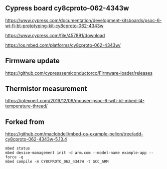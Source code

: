 ## Cypress board cy8cproto-062-4343w

<https://www.cypress.com/documentation/development-kitsboards/psoc-6-wi-fi-bt-prototyping-kit-cy8cproto-062-4343w>

<https://www.cypress.com/file/457891/download>

<https://os.mbed.com/platforms/cy8cproto-062-4343w/>

## Firmware update

<https://github.com/cypresssemiconductorco/Firmware-loader/releases>

## Thermistor measurement
<https://iotexpert.com/2019/12/09/mouser-psoc-6-wifi-bt-mbed-l4-temperature-thread/>

## Forked from
 <https://github.com/maclobdell/mbed-os-example-pelion/tree/add-cy8cproto-062-4343w-5.13.4>
```
mbed status
mbed device-management init -d arm.com --model-name example-app --force -q
mbed compile -m CY8CPROTO_062_4343W -t GCC_ARM
```

